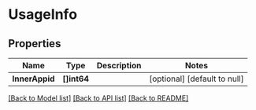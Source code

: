 # UsageInfo

## Properties
Name | Type | Description | Notes
------------ | ------------- | ------------- | -------------
**InnerAppid** | **[]int64** |  | [optional] [default to null]

[[Back to Model list]](../README.md#documentation-for-models) [[Back to API list]](../README.md#documentation-for-api-endpoints) [[Back to README]](../README.md)


